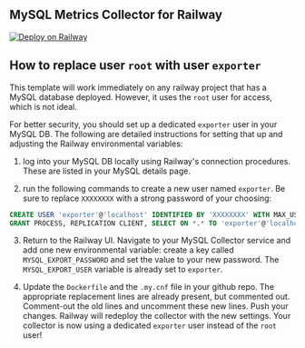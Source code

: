 ## MySQL Metrics Collector for Railway

[![Deploy on Railway](https://railway.app/button.svg)](https://railway.app/template/DpW6Wa?referralCode=9kQOPq)

## How to replace user `root` with user `exporter`

This template will work immediately on any railway project that has a MySQL database deployed. However, it uses the `root` user for access, which is not ideal.

For better security, you should set up a dedicated `exporter` user in your MySQL DB. The following are detailed instructions for setting that up and adjusting the Railway environmental variables:

1) log into your MySQL DB locally using Railway's connection procedures. These are listed in your MySQL details page.

2) run the following commands to create a new user named `exporter`. Be sure to replace `XXXXXXXX` with a strong password of your choosing:

```sql
CREATE USER 'exporter'@'localhost' IDENTIFIED BY 'XXXXXXXX' WITH MAX_USER_CONNECTIONS 3;
GRANT PROCESS, REPLICATION CLIENT, SELECT ON *.* TO 'exporter'@'localhost';
```

3) Return to the Railway UI. Navigate to your MySQL Collector service and add one new environmental variable: create a key called `MYSQL_EXPORT_PASSWORD` and set the value to your new password. The `MYSQL_EXPORT_USER` variable is already set to `exporter`.

4) Update the `Dockerfile` and the `.my.cnf` file in your github repo. The appropriate replacement lines are already present, but commented out. Comment-out the old lines and uncomment these new lines. Push your changes. Railway will redeploy the collector with the new settings. Your collector is now using a dedicated `exporter` user instead of the `root` user!
